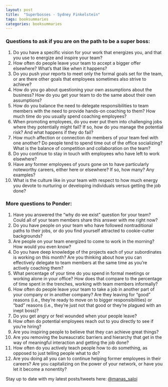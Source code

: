 ```yaml
---
layout: post
title:  "Superbosses - Sydney Finkelstein"
tags: booksummaries
categories: booksummaries
---
```



### Questions to ask if you are on the path to be a super boss:

1. Do you have a specific vision for your work that energizes you, and that you use to energize and inspire your team?
2. How often do people leave your team to accept a bigger offer elsewhere? What’s that like when it happens?
3. Do you push your reports to meet only the formal goals set for the team, or are there other goals that employees sometimes also strive to achieve?
4. How do you go about questioning your own assumptions about the business? How do you get your team to do the same about their own assumptions?
5. How do you balance the need to delegate responsibilities to team members with the need to provide hands-on coaching to them? How much time do you usually spend coaching employees?
6. When promoting employees, do you ever put them into challenging jobs where they potentially might fail? If so, how do you manage the potential risk? And what happens if they do fail?
7. How much affection or connection do members of your team feel with one another? Do people tend to spend time out of the office socializing? What is the balance of competition and collaboration on the team?
8. Do you continue to stay in touch with employees who have left to work elsewhere?
9. Have any former employees of yours gone on to have particularly noteworthy careers, either here or elsewhere? If so, how many? Any examples?
10. What is the culture like in your team with respect to how much energy you devote to nurturing or developing individuals versus getting the job done?

### More questions to Ponder:

1. Have you answered the “why do we exist” question for your team? Could all of your team members share this answer with me right now?
2. Do you have people on your team who have followed nontraditional paths to their jobs, or do you find yourself attracted to cookie-cutter backgrounds?
3. Are people on your team energized to come to work in the morning? How would you even know?
4. Do you have deep knowledge of the projects each of your subordinates is working on this month? Are you thinking about how you can effectively delegate to team members at the same time as you’re actively coaching them?
5. What percentage of your time do you spend in formal meetings or working alone in your office? How does that compare to the percentage of time spent in the trenches, working with team members informally?
6. How often do people leave your team to take a job in another part of your company or in another company? Are they leaving for “good” reasons (i.e., they’re ready to move on to bigger responsibilities) or “bad” reasons (i.e., they’re just not that good or they’re plagued with an inept boss)?
7. Do you get angry or feel wounded when your people leave?
8. How often do potential employees reach out to you directly to see if you’re hiring?
9. Are you inspiring people to believe that they can achieve great things?
10. Are you removing the bureaucratic barriers and hierarchy that get in the way of meaningful interaction and getting the job done?
11. How often do you actively teach people how to do something, as opposed to just telling people what to do?
12. Are you doing all you can to continue helping former employees in their careers? Are you capitalizing on the power of your network, or have you let it become a nonentity?


Stay up to date with my latest posts/tweets here: [@manas_saloi](http://twitter.com/manas_saloi)
